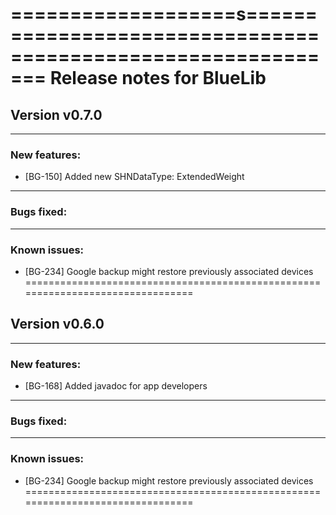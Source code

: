 ===================s=============================================================
Release notes for BlueLib
================================================================================

Version v0.7.0
--------------------------------------------------------------------------------

--------------------------------------------------------------------------------
### New features:
* [BG-150] Added new SHNDataType: ExtendedWeight 
--------------------------------------------------------------------------------
### Bugs fixed:
--------------------------------------------------------------------------------
### Known issues:
* [BG-234] Google backup might restore previously associated devices
================================================================================

Version v0.6.0
--------------------------------------------------------------------------------

--------------------------------------------------------------------------------
### New features:
* [BG-168] Added javadoc for app developers
--------------------------------------------------------------------------------
### Bugs fixed:
--------------------------------------------------------------------------------
### Known issues:
* [BG-234] Google backup might restore previously associated devices
================================================================================
